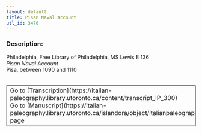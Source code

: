 ```yaml
---
layout: default
title: Pisan Naval Account
utl_id: 3476
---
```


### Description:

Philadelphia, Free Library of Philadelphia, MS Lewis E 136<br>
_Pisan Naval Account_<br>
Pisa, between 1090 and 1110<br>
 <br>
<table border=""0.5"" cellpadding=""1"" cellspacing=""1"" style=""width: 200px; background-color:#F8F8F8;""><tbody><tr><td>Go to [Transcription](https://italian-paleography.library.utoronto.ca/content/transcript_IP_300)<br>
Go to [Manuscript](https://italian-paleography.library.utoronto.ca/islandora/object/italianpaleography%3AIP_300) page</td></tr></tbody></table> <br>
